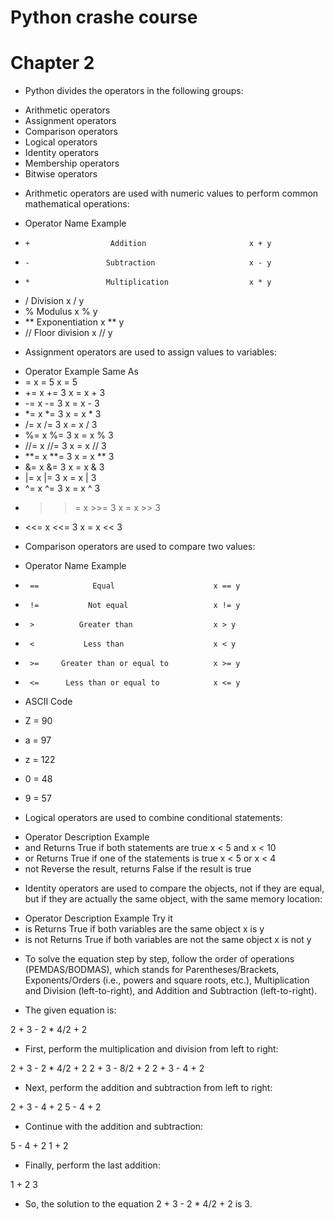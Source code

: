 # Python crashe course

# Chapter 2 

- Python divides the operators in the following groups:

* Arithmetic operators
* Assignment operators
* Comparison operators
* Logical operators
* Identity operators
* Membership operators
* Bitwise operators

- Arithmetic operators are used with numeric values to perform common mathematical operations:

* Operator	               Name	                       Example                            	
*     +	                 Addition	                    x + y	
*     -	                Subtraction                    	x - y	
*     *	                Multiplication                 	x * y	
*    /	                  Division	                    x / y	
*    %	                  Modulus                   	x % y	
*    **	               Exponentiation                 	x ** y	
*    //	               Floor division                   x // y

- Assignment operators are used to assign values to variables:

*  Operator	           Example        	Same As
*   =                   x = 5       	x = 5	
*  +=	                x += 3      	x = x + 3	
*  -=	                x -= 3	        x = x - 3	
*  *=	                x *= 3	        x = x * 3	
*  /=	                x /= 3	        x = x / 3	
*  %=	                x %= 3	        x = x % 3	
*  //=	                x //= 3	        x = x // 3	
*  **=	                x **= 3	        x = x ** 3	
*  &=	                x &= 3	        x = x & 3	
*  |=	                x |= 3	        x = x | 3	
*  ^=	                x ^= 3	        x = x ^ 3	
*  >>=	                x >>= 3      	x = x >> 3	
*  <<=	                x <<= 3     	x = x << 3

- Comparison operators are used to compare two values:

*    Operator	      Name	                   Example	
*      ==	         Equal	                    x == y	
*      !=	        Not equal	                x != y	
*      > 	      Greater than    	            x > y	
*      <	       Less than	                x < y	
*      >=	  Greater than or equal to  	    x >= y	
*      <=	   Less than or equal to	        x <= y

- ASCII Code

* Z = 90

* a = 97
* z = 122 

* 0 = 48 
* 9 = 57

- Logical operators are used to combine conditional statements:

* Operator	                   Description	                                       Example	
* and 	        Returns True if both statements are true	                   x < 5 and  x < 10	
* or	     Returns True if one of the statements is true	                     x < 5 or x < 4	
* not	  Reverse the result, returns False if the result is true

- Identity operators are used to compare the objects, not if they are equal, but if they are actually the same object, with the same memory location:

* Operator	 Description	Example	Try it
* is 	Returns True if both variables are the same object	x is y	
* is not	Returns True if both variables are not the same object	x is not y

- To solve the equation step by step, follow the order of operations (PEMDAS/BODMAS), which stands for Parentheses/Brackets, Exponents/Orders (i.e., powers and square roots, etc.), Multiplication and Division (left-to-right), and Addition and Subtraction (left-to-right).

* The given equation is:

2 + 3 - 2 * 4/2 + 2

* First, perform the multiplication and division from left to right:

2 + 3 - 2 * 4/2 + 2
2 + 3 - 8/2 + 2
2 + 3 - 4 + 2

* Next, perform the addition and subtraction from left to right:

2 + 3 - 4 + 2
5 - 4 + 2

* Continue with the addition and subtraction:

5 - 4 + 2
1 + 2

* Finally, perform the last addition:

1 + 2
3

* So, the solution to the equation 2 + 3 - 2 * 4/2 + 2 is 3.